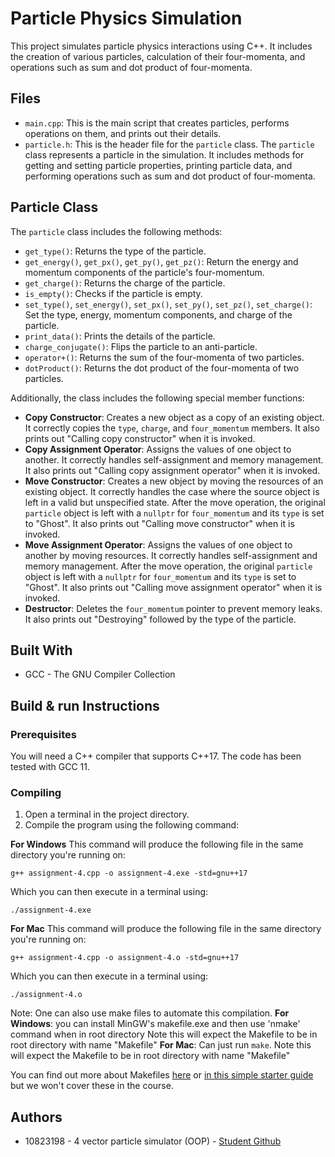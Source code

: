 # Particle Physics Simulation

This project simulates particle physics interactions using C++. It includes the creation of various particles, calculation of their four-momenta, and operations such as sum and dot product of four-momenta.

## Files

- `main.cpp`: This is the main script that creates particles, performs operations on them, and prints out their details.
- `particle.h`: This is the header file for the `particle` class. The `particle` class represents a particle in the simulation. It includes methods for getting and setting particle properties, printing particle data, and performing operations such as sum and dot product of four-momenta.

## Particle Class

The `particle` class includes the following methods:

- `get_type()`: Returns the type of the particle.
- `get_energy()`, `get_px()`, `get_py()`, `get_pz()`: Return the energy and momentum components of the particle's four-momentum.
- `get_charge()`: Returns the charge of the particle.
- `is_empty()`: Checks if the particle is empty.
- `set_type()`, `set_energy()`, `set_px()`, `set_py()`, `set_pz()`, `set_charge()`: Set the type, energy, momentum components, and charge of the particle.
- `print_data()`: Prints the details of the particle.
- `charge_conjugate()`: Flips the particle to an anti-particle.
- `operator+()`: Returns the sum of the four-momenta of two particles.
- `dotProduct()`: Returns the dot product of the four-momenta of two particles.

Additionally, the class includes the following special member functions:

- **Copy Constructor**: Creates a new object as a copy of an existing object. It correctly copies the `type`, `charge`, and `four_momentum` members. It also prints out "Calling copy constructor" when it is invoked.
- **Copy Assignment Operator**: Assigns the values of one object to another. It correctly handles self-assignment and memory management. It also prints out "Calling copy assignment operator" when it is invoked.
- **Move Constructor**: Creates a new object by moving the resources of an existing object. It correctly handles the case where the source object is left in a valid but unspecified state. After the move operation, the original `particle` object is left with a `nullptr` for `four_momentum` and its `type` is set to "Ghost". It also prints out "Calling move constructor" when it is invoked.
- **Move Assignment Operator**: Assigns the values of one object to another by moving resources. It correctly handles self-assignment and memory management. After the move operation, the original `particle` object is left with a `nullptr` for `four_momentum` and its `type` is set to "Ghost". It also prints out "Calling move assignment operator" when it is invoked.
- **Destructor**: Deletes the `four_momentum` pointer to prevent memory leaks. It also prints out "Destroying" followed by the type of the particle.


## Built With

* GCC - The GNU Compiler Collection

## Build & run Instructions

### Prerequisites

You will need a C++ compiler that supports C++17. The code has been tested with GCC 11.

### Compiling

1. Open a terminal in the project directory.
2. Compile the program using the following command:

**For Windows** This command will produce the following file in the same directory you're running on:

`g++ assignment-4.cpp -o assignment-4.exe -std=gnu++17`

Which you can then execute in a terminal using:

`./assignment-4.exe`


**For Mac** This command will produce the following file in the same directory you're running on:

`g++ assignment-4.cpp -o assignment-4.o -std=gnu++17`

Which you can then execute in a terminal using:

`./assignment-4.o`

Note: One can also use make files to automate this compilation.
**For Windows**: you can install MinGW's makefile.exe and then use 'nmake' command when in root directory
Note this will expect the Makefile to be in root directory with name "Makefile"
**For Mac**: Can just run `make`.
Note this will expect the Makefile to be in root directory with name "Makefile"

You can find out more about Makefiles [here](https://www.gnu.org/software/make/manual/html_node/Introduction.html) or [in this simple starter guide](https://www.cs.colby.edu/maxwell/courses/tutorials/maketutor/) but we won't cover these in the course.

## Authors

* 10823198 - 4 vector particle simulator (OOP) - [Student Github](https://github.com/VadanKhan)